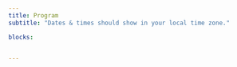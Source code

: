 ```yaml
---
title: Program
subtitle: "Dates & times should show in your local time zone."

blocks: 


---
```



<script type="text/javascript" src="https://sessionize.com/api/v2/1as7hpyi/view/GridSmart"></script>
